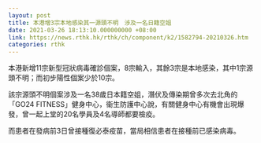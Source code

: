 ```yaml
---
layout: post
title: 本港增3宗本地感染其一源頭不明　涉及一名日籍空姐
date: 2021-03-26 18:13:10.000000000 +08:00
link: https://news.rthk.hk/rthk/ch/component/k2/1582794-20210326.htm
categories: rthk
---
```


本港新增11宗新型冠狀病毒確診個案，8宗輸入，其餘3宗是本地感染，其中1宗源頭不明；而初步陽性個案少於10宗。

該宗源頭不明個案涉及一名38歲日本籍空姐，潛伏及傳染期曾多次去北角的「GO24 FITNESS」健身中心，衞生防護中心說，有關健身中心有機會出現爆發，曾一起上堂的20名學員及4名導師都要檢疫。

而患者在發病前3日曾接種復必泰疫苗，當局相信患者在接種前已感染病毒。

